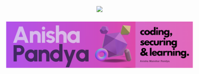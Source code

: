 <h1 align="center">
    <img src="https://readme-typing-svg.herokuapp.com/?font=Inter&size=24&pause=1000&center=true&vCenter=true&width=700&height=70&color=4493F8&duration=4000&lines=Hi+there!+I'm+Anisha+👋;Currently+leveling+up+my+gaming+and+coding+skills+🎮💻;" />
</h1>

<img src="https://github.com/itsumigouenji10/itsumigouenji10/blob/main/banner.png" alt="Customized banner from my portfolio website and LinkedIn profile banner">

<!--
**itsumigouenji10/itsumigouenji10** is a ✨ _special_ ✨ repository because its `README.md` (this file) appears on your GitHub profile.

Here are some ideas to get you started:

- 🔭 I’m currently working on ...
- 🌱 I’m currently learning ...
- 👯 I’m looking to collaborate on ...
- 🤔 I’m looking for help with ...
- 💬 Ask me about ...
- 📫 How to reach me: ...
- 😄 Pronouns: ...
- ⚡ Fun fact: ...
-->
